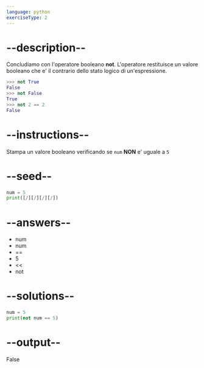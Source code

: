 ```yaml
---
language: python
exerciseType: 2
---
```


# --description--

Concludiamo con l'operatore booleano **not**.
L'operatore restituisce un valore booleano che e' il contrario dello stato logico di un'espressione.
```python
>>> not True
False
>>> not False
True
>>> not 2 == 2
False
```

# --instructions--

Stampa un valore booleano verificando se `num` **NON** e' uguale a `5`

# --seed--

```python
num = 5
print([/][/][/][/])
```

# --answers--

- num 
- num 
- == 
- 5
- << 
- not 

# --solutions--

```python
num = 5
print(not num == 5)
```

# --output--

False

